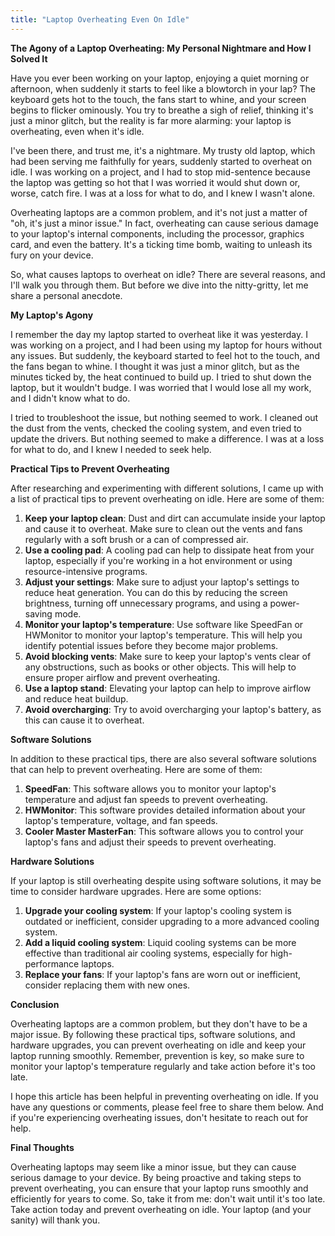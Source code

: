 ```yaml
---
title: "Laptop Overheating Even On Idle"
---
```


**The Agony of a Laptop Overheating: My Personal Nightmare and How I Solved It**

Have you ever been working on your laptop, enjoying a quiet morning or afternoon, when suddenly it starts to feel like a blowtorch in your lap? The keyboard gets hot to the touch, the fans start to whine, and your screen begins to flicker ominously. You try to breathe a sigh of relief, thinking it's just a minor glitch, but the reality is far more alarming: your laptop is overheating, even when it's idle.

I've been there, and trust me, it's a nightmare. My trusty old laptop, which had been serving me faithfully for years, suddenly started to overheat on idle. I was working on a project, and I had to stop mid-sentence because the laptop was getting so hot that I was worried it would shut down or, worse, catch fire. I was at a loss for what to do, and I knew I wasn't alone.

Overheating laptops are a common problem, and it's not just a matter of "oh, it's just a minor issue." In fact, overheating can cause serious damage to your laptop's internal components, including the processor, graphics card, and even the battery. It's a ticking time bomb, waiting to unleash its fury on your device.

So, what causes laptops to overheat on idle? There are several reasons, and I'll walk you through them. But before we dive into the nitty-gritty, let me share a personal anecdote.

**My Laptop's Agony**

I remember the day my laptop started to overheat like it was yesterday. I was working on a project, and I had been using my laptop for hours without any issues. But suddenly, the keyboard started to feel hot to the touch, and the fans began to whine. I thought it was just a minor glitch, but as the minutes ticked by, the heat continued to build up. I tried to shut down the laptop, but it wouldn't budge. I was worried that I would lose all my work, and I didn't know what to do.

I tried to troubleshoot the issue, but nothing seemed to work. I cleaned out the dust from the vents, checked the cooling system, and even tried to update the drivers. But nothing seemed to make a difference. I was at a loss for what to do, and I knew I needed to seek help.

**Practical Tips to Prevent Overheating**

After researching and experimenting with different solutions, I came up with a list of practical tips to prevent overheating on idle. Here are some of them:

1. **Keep your laptop clean**: Dust and dirt can accumulate inside your laptop and cause it to overheat. Make sure to clean out the vents and fans regularly with a soft brush or a can of compressed air.
2. **Use a cooling pad**: A cooling pad can help to dissipate heat from your laptop, especially if you're working in a hot environment or using resource-intensive programs.
3. **Adjust your settings**: Make sure to adjust your laptop's settings to reduce heat generation. You can do this by reducing the screen brightness, turning off unnecessary programs, and using a power-saving mode.
4. **Monitor your laptop's temperature**: Use software like SpeedFan or HWMonitor to monitor your laptop's temperature. This will help you identify potential issues before they become major problems.
5. **Avoid blocking vents**: Make sure to keep your laptop's vents clear of any obstructions, such as books or other objects. This will help to ensure proper airflow and prevent overheating.
6. **Use a laptop stand**: Elevating your laptop can help to improve airflow and reduce heat buildup.
7. **Avoid overcharging**: Try to avoid overcharging your laptop's battery, as this can cause it to overheat.

**Software Solutions**

In addition to these practical tips, there are also several software solutions that can help to prevent overheating. Here are some of them:

1. **SpeedFan**: This software allows you to monitor your laptop's temperature and adjust fan speeds to prevent overheating.
2. **HWMonitor**: This software provides detailed information about your laptop's temperature, voltage, and fan speeds.
3. **Cooler Master MasterFan**: This software allows you to control your laptop's fans and adjust their speeds to prevent overheating.

**Hardware Solutions**

If your laptop is still overheating despite using software solutions, it may be time to consider hardware upgrades. Here are some options:

1. **Upgrade your cooling system**: If your laptop's cooling system is outdated or inefficient, consider upgrading to a more advanced cooling system.
2. **Add a liquid cooling system**: Liquid cooling systems can be more effective than traditional air cooling systems, especially for high-performance laptops.
3. **Replace your fans**: If your laptop's fans are worn out or inefficient, consider replacing them with new ones.

**Conclusion**

Overheating laptops are a common problem, but they don't have to be a major issue. By following these practical tips, software solutions, and hardware upgrades, you can prevent overheating on idle and keep your laptop running smoothly. Remember, prevention is key, so make sure to monitor your laptop's temperature regularly and take action before it's too late.

I hope this article has been helpful in preventing overheating on idle. If you have any questions or comments, please feel free to share them below. And if you're experiencing overheating issues, don't hesitate to reach out for help.

**Final Thoughts**

Overheating laptops may seem like a minor issue, but they can cause serious damage to your device. By being proactive and taking steps to prevent overheating, you can ensure that your laptop runs smoothly and efficiently for years to come. So, take it from me: don't wait until it's too late. Take action today and prevent overheating on idle. Your laptop (and your sanity) will thank you.